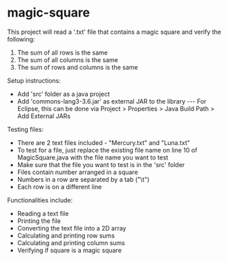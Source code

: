 # magic-square
This project will read a '.txt' file that contains a magic square and verify the following:
1. The sum of all rows is the same
2. The sum of all columns is the same
3. The sum of rows and columns is the same

Setup instructions:
- Add 'src' folder as a java project
- Add 'commons-lang3-3.6.jar' as external JAR to the library
--- For Eclipse, this can be done via Project > Properties > Java Build Path > Add External JARs

Testing files:
- There are 2 text files included - "Mercury.txt" and "Luna.txt"
- To test for a file, just replace the existing file name on line 10 of MagicSquare.java with the file name you want to test
- Make sure that the file you want to test is in the 'src' folder
- Files contain number arranged in a square
- Numbers in a row are separated by a tab ("\t")
- Each row is on a different line

Functionalities include:
- Reading a text file
- Printing the file
- Converting the text file into a 2D array
- Calculating and printing row sums
- Calculating and printing column sums
- Verifying if square is a magic square